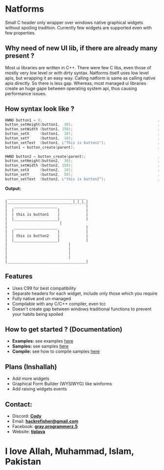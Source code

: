 # Natforms
Small C header only wrapper over windows native graphical widgets without spoiling tradition. Currently few widgets are supported even with few properties. 

## Why need of new UI lib, if there are already many present ?
Most ui libraries are written in C++. There were few C libs, even those of mostly very low level or with dirty syntax. Natforms itself uses low level apis, but wrapping it an easy way. Calling natform is same as calling native apis directly. So there is less gap. Whereas, most managed ui libraries create an huge gape between operating system api, thus causing performance issues.  
## How syntax look like ?
```c
HWND button1 = 0;                                                     //declare variable named b1 with type HWND. Remember: 0 or Null or nullptr, all are same
button_setHeight(button1,  30);                                       //set height of button named b1 as 30px
button_setWidth (button1, 150);                                       //set width of button named b1 as 150px
button_setX     (button1,  10);                                       //set X asix of button named b1 as 10px
button_setY     (button1,  10);                                       //set X asix of button named b1 as 10px
button_setText  (button1, L"This is button1");                        //set text of button named b1 as "This is button1"
button1 = button_create(parent);                                      //show button named b1 and insert its window to b2 variable
                      
HWND button2 = button_create(parent);                                 //show button named b1 and insert its window to b2 variable
button_setHeight(button2,  30);                                       //set height of button named b1 as 30px
button_setWidth (button2, 150);                                       //set width of button named b1 as 150px
button_setX     (button2,  10);                                       //set X asix of button named b1 as 10px
button_setY     (button2,  50);                                       //set X asix of button named b1 as 50px
button_setText  (button2, L"this is button2");                        //set text of button named b1 as "and this is button2"
```

**Output:**
```
 ____________________________________
|______________________________|_|_|_|
|   ____________________             |
|  |                    |            |
|  | this is button1    |            |
|  |____________________|            |
|  			             |
|   ____________________             |
|  |                    |            |
|  | this is button2    |            |
|  |____________________|            |
|		                     |
|		                     |
|		                     |
|		                     |
|____________________________________|
```

## Features
- Uses C99 for best compatibility
- Separate headers for each widget, include only those which you require
- Fully native and un-managed
- Compilable with any C/C++ compiler, even tcc
- Doesn't create gap between windows traditional functions to prevent your habits being spoiled 

## How to get started ? (Documentation)
- **Examples:** see examples [here](examples)
- **Samples:** see samples [here](doc)
- **Compile:** see how to compile samples [here](build.bat)

## Plans (Inshallah)
- Add more widgets
- Graphical Form Builder (WYSIWYG) like winforms
- Add raising widgets events
## Contact:
- Discord: **[Cody](https://discord.gg/JeBrJNvzuK)**
- Email: **[hackrefisher@gmail.com](mailto:hackrefisher@gmail.com)**
- Facebook: **[gray.programmerz.5](https://fb.com/messages/t/gray.programmerz.5)**
- Website: **[tiplava](http://tiplava.blogspot.com)**

# I love Allah, Muhammad, Islam, Pakistan

